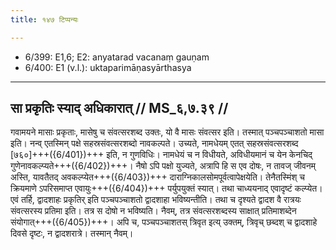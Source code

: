 ```yaml
---
title: १४७ टिप्पन्यः

---
```

- 6/399: E1,6; E2: anyatarad vacanaṃ gauṇam
- 6/400: E1 (v.l.): uktaparimāṇasyārthasya
____________________________________________


## सा प्रकृतिः स्याद् अधिकारात् // MS_६,७.३९ //

गवामयने मासाः प्रकृताः, मासेषु च संवत्सरशब्द उक्तः, यो वै मासः संवत्सर इति। तस्मात् पञ्चपञ्चाशतो मासा इति। नन्व् एतस्मिन् पक्षे सहस्रसंवत्सरशब्दो नावकल्पते। उच्यते, नामधेयम् एतत् सहस्रसंवत्सरशब्द [७६०]+++({6/401})+++ इति, न गुणविधिः। नामधेयं च न विधीयते, अविधीयमानं च येन केनचिद् गुणेनावकल्प्यते+++({6/402})+++।
नैषो ऽपि पक्षो युज्यते, अत्रापि हि स एव दोषः, न तावज् जीवनम् अस्ति, यावतैतद् अवकल्प्येत+++({6/403})+++ दाराग्निकालसोमपूर्वत्वापेक्षयेति। तेनैतस्मिंश् च क्रियमाणे ऽपरिसमाप्त एवायुः+++({6/404})+++ पर्युपयुक्तं स्यात्। तथा चाध्ययनाद् एवादृष्टं कल्प्येत। एवं तर्हि, द्वादशाहः प्रकृतिर् इति पञ्चपञ्चाशतो द्वादशाहा भविष्यन्तीति। तथा च दृश्यते द्वादश वै रात्रयः संवत्सरस्य प्रतिमा इति। तत्र स दोषो न भविष्यति। नैवम्, तत्र संवत्सरशब्दस्य साक्षात् प्रतिमाशब्देन संयोगात्+++({6/405})+++। अपि च, पञ्चपञ्चाशतस् त्रिवृत इत्य् उक्तम्, त्रिवृच् छब्दश् च द्वादशाहे दिवसे दृष्टः, न द्वादशरात्रे। तस्मान् नैवम्।
